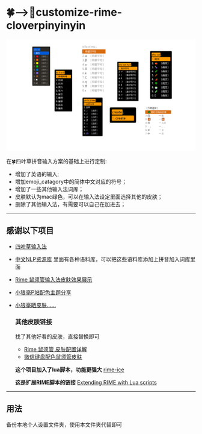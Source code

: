 # 🍀️——>🌲customize-rime-cloverpinyinyin
![IMAGE](IMAGE.png)

在🍀️四叶草拼音输入方案的基础上进行定制:
- 增加了英语的输入;
- 增加emoji_catagory中的简体中文对应的符号；
- 增加了一些其他输入法词库；
- 皮肤默认为mac绿色，可以在输入法设定里面选择其他的皮肤；
- 删除了其他输入法，有需要可以自己在加进去；
---
## 感谢以下项目
- [四叶草输入法](https://github.com/fkxxyz/rime-cloverpinyin)
- [中文NLP资源库](https://github.com/fighting41love/funNLP#%E8%AF%AD%E6%96%99%E5%BA%93)  里面有各种语料库，可以把这些语料库添加上拼音加入词库里面
- [Rime 鼠须管输入法皮肤效果展示](https://github.com/NavisLab/rime-pifu)
- [小狼毫P站配色主题分享](https://tieba.baidu.com/p/6870494952)
- [小狼毫晒皮肤……](https://tieba.baidu.com/p/5849361297)

  ### 其他皮肤链接
  找了其他好看的皮肤，直接替换即可
  - [Rime 鼠须管 皮肤配置详解](https://blog.51cto.com/kylebing/5430702)
  - [微信键盘配色鼠须管皮肤](https://www.v2ex.com/t/930853)

  **这个项目加入了lua脚本，功能更强大**
  [rime-ice](https://github.com/iDvel/rime-ice)
  
  **这是扩展RIME脚本的链接**
  [Extending RIME with Lua scripts](https://github.com/hchunhui/librime-lua)
---
  ## 用法
  备份本地个人设置文件夹，使用本文件夹代替即可
  
